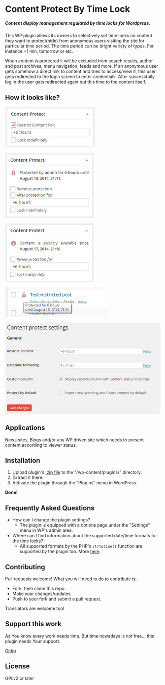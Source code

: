 # Content Protect By Time Lock
##### Content display management regulated by time locks for Wordpress.

This WP plugin allows its owners to selectively set time locks on content they want to protect(hide) from anonymous users visiting the site for particular time period. The time period can be bright variety of types. For instance +1 min,  tomorrow or etc.

When content is protected it will be excluded from search results, author and post archives, menu navigation, feeds and more. If an anonymous user gets somehow a direct link to content and tries to access/view it, this user gets redirected to the login screen to enter credentials. After successfully log in the user gets redirected again but this time to the content itself.

## How it looks like?
![](screenshot-1.jpg)

![](screenshot-2.jpg)

![](screenshot-3.jpg)

![](screenshot-4.jpg)

![](screenshot-5.jpg)

## Applications
News sites, Blogs and/or any WP driven site which needs to present content according to viewer status.

## Installation
1. Upload plugin's [.zip file](https://github.com/ColorfullyMe/wp-content-protect/archive/master.zip) to the "/wp-content/plugins/" directory.
2. Extract it there.
3. Activate the plugin through the "Plugins" menu in WordPress.

**Done!**

## Frequently Asked Questions
- How can I change the plugin settings?
  * The plugin is equipped with a options page under the "Settings"  menu in WP's admin area.
- Where can I find information about the supported date/time formats for the time locks?
  * All supported formats by the PHP's `strtotime()` function are supported by the plugin too. More [here]( http://php.net/manual/en/datetime.formats.relative.php).

## Contributing
Pull requests welcome! What you will need to do to contribute is:

- Fork, then clone this repo.
- Make your changes/updates.
- Push to your fork and submit a pull request.

Translators are welcome too!

## Support this work
As You know every work needs time. But time nowadays is not free... this plugin needs Your support.

[Gittip](https://gittip.com/ColorfullyMe)

## License
GPLv2 or later
